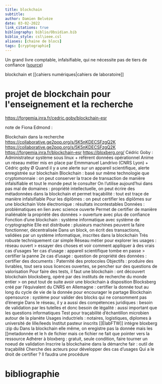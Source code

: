 ```yaml
---
title: blockchain
subtitle:
author: Damien Belvèze
date: 03-02-2022
link_citations: true
bibliography: biblio/Obsidian.bib
biblio_style: csl\ieee.csl
aliases: [chaine de blocs]
tags: [cryptographie]
---
```


Un grand livre comptable, infalsifiable, qui ne nécessite pas de tiers de confiance ([source](https://www.senat.fr/rap/r17-584/r17-584.html))

blockchain et [[cahiers numériques|cahiers de laboratoire]] 

# projet de blockchain pour l'enseignement et la recherche
https://forgemia.inra.fr/cedric.goby/blockchain-esr

note de Fiona Edmond : 

Blockchain dans la recherche
https://collaborative.ge2pop.org/s/5K5nKDECSFzgQ2K
https://collaborative.ge2pop.org/s/5K5nKDECSFzgQ2K
https://forgemia.inra.fr/blockchain-esr
https://bloxberg.org/
Cédric Goby : Administrateur système sous linux + référent données opérationnel
Anime un réseau métier mis en place par Emmmanuel Landrivo (CNRS Lyon) + Cédric goby
Ø Quand il y a une alerte sur un appareil scientifique, alerte enregistrée sur blockchain
Blockchain : basé sur même technologie que cryptomonnaie : on peut conserver la trace de
transaction de manière infalsifiable et tout le monde peut le consulter
On l’utilise aujourd’hui dans pas mal de domaines : propriété intellectuelle, on peut écrire des
métadonnées dans la blockchain et permet traçabilité : tout est traçe de manière infalsifiable
Pour les diplômes : on peut certifier les diplômes sur une blockchain
Vote électronique : résultats incontestables
Données : problématiques en lien avec science ouverte
Permet de certifier de manière inaliénable la propriété des données > ouverture avec plus de
confiance
Fonction d’une blockchain : système informatique avec système de cryptographie
Elle est distribuée : plusieurs machines peuvent la faire fonctionner, décentralisée
Dans un block, on écrit des transactions, validées par un système informatique, inscrites dans la
blockchain
Très robuste techniquement car simple
Réseau métier pour explorer les usages : réseau ouvert > essayer des choses et voir comment
appliquer à des vrais cas d’usages
1er cas d’usage : appareil scientifique tombe en passe > certifier la panne
2e cas d’usage : question de propriété des données : certifier des documents :
Paternité des protocoles
Objectifs : produire des livrables, tout sera sous licences ouvertes, se pencher sur des
questions de valorisation
Pour faire des tests, il faut une blockchain : ont découvert blockchain blocksberg, opéré par des
instituts de recherche du monde entier > on peut tout de suite avoir une blockchain à disposition
Blocksberg créé par l’équivalent du CNRS en Allemagne : certifier la donnée tout au long du
cycle de vie de la donnée pour encourager le partage
Blockchain opensource : système pour valider des blocks qui ne consomment pas d’énergie
Dans le réseau, il y a aussi des compétences juridiques : besoin de validation par les tutelles et
donc besoin de légalité : aussi important que les questions informatiques
Test pour traçabilité d’échantillon microbien autour de la planète
Usages inductriels : notaires, logistiques, diplomes à université de lille/leeds
Institut pasteur inscrits
[[ElabFTW]] intègre bloxberg :zip du
Dans la blockchain elle même, on eregistre pas la donnée mais les [[metadonnée et le h de
fichier mais ce fichier ne fait que pointer vers la ressource
Adhérer à bloxberg : gratuit, seule condition, faire tourner un noeud de validation
Inscrire la blockchaine dans la démarche fair : outil de traçabilité
Cherche des acteurs pour développer des cas d’usages
Qui a le droit de certifier ? Il faudra une procédure





# bibliographie

